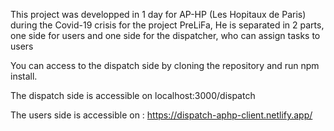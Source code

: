 This project was developped in 1 day for AP-HP (Les Hopitaux de Paris) during the Covid-19 crisis for the project PreLiFa,
He is separated in 2 parts, one side for users and one side for the dispatcher, who can assign tasks to users

You can access to the dispatch side by cloning the repository and run npm install.

The dispatch side is accessible on localhost:3000/dispatch

The users side is accessible on : https://dispatch-aphp-client.netlify.app/
